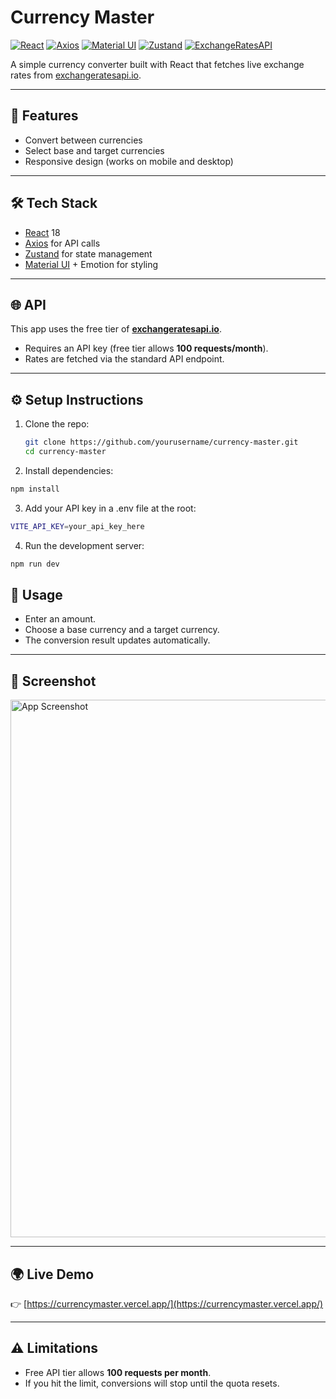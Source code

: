 # Currency Master

<p>
  <a href="https://reactjs.org/"><img src="https://img.shields.io/badge/React-20232A?style=for-the-badge&logo=react&logoColor=61DAFB" alt="React"/></a>
  <a href="https://axios-http.com/"><img src="https://img.shields.io/badge/Axios-5A29E4?style=for-the-badge&logo=axios&logoColor=white" alt="Axios"/></a>
  <a href="https://mui.com/"><img src="https://img.shields.io/badge/Material_UI-0081CB?style=for-the-badge&logo=mui&logoColor=white" alt="Material UI"/></a>
  <a href="https://github.com/pmndrs/zustand"><img src="https://img.shields.io/badge/Zustand-000000?style=for-the-badge&logo=github&logoColor=white" alt="Zustand"/></a>
  <a href="https://exchangeratesapi.io/"><img src="https://img.shields.io/badge/API-exchangeratesapi.io-FF6F00?style=for-the-badge" alt="ExchangeRatesAPI"/></a>
</p>

A simple currency converter built with React that fetches live exchange rates from [exchangeratesapi.io](https://exchangeratesapi.io).

---

## 🚀 Features
- Convert between currencies
- Select base and target currencies
- Responsive design (works on mobile and desktop)

---

## 🛠️ Tech Stack
- [React](https://reactjs.org/) 18
- [Axios](https://axios-http.com/) for API calls  
- [Zustand](https://github.com/pmndrs/zustand) for state management  
- [Material UI](https://mui.com/) + Emotion for styling  

---

## 🌐 API
This app uses the free tier of **[exchangeratesapi.io](https://exchangeratesapi.io/)**.  
- Requires an API key (free tier allows **100 requests/month**).  
- Rates are fetched via the standard API endpoint.  

---

## ⚙️ Setup Instructions

1. Clone the repo:
   ```bash
   git clone https://github.com/yourusername/currency-master.git
   cd currency-master
   ```

2. Install dependencies:
  ```bash
  npm install
  ```
3. Add your API key in a .env file at the root:
  ```bash
  VITE_API_KEY=your_api_key_here
  ```

4. Run the development server:
  ```bash
  npm run dev
  ```
## 📖 Usage
- Enter an amount.  
- Choose a base currency and a target currency.  
- The conversion result updates automatically.  

---

## 📸 Screenshot
<img width="1888" height="860" alt="App Screenshot" src="https://github.com/user-attachments/assets/a7c4b5fb-d0a3-44e3-b5ba-af19d53b77ac" />

---

## 🌍 Live Demo
👉 [https://currencymaster.vercel.app/](https://currencymaster.vercel.app/)

---

## ⚠️ Limitations
- Free API tier allows **100 requests per month**.  
- If you hit the limit, conversions will stop until the quota resets.  
